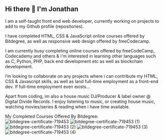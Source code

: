 ## Hi there 👋 I'm Jonathan 

I am a self-taught front end web developer, currently working on projects to add to my Github profile (repositories).

I have completed HTML, CSS & JavaScript online courses offered by Bitdegree, as well as responsive web design offered by freeCodecamp.

I am currently busy completing online courses offered by freeCodeCamp, Codecademy and others & i'm interested in learning other languages such as C, Python, PHP, back end development etc as well as blockchain development.

I’m looking to collaborate on any projects where i can contribute my HTML, CSS & Javascript skills, as well as land full-time employment as a front-end dev.
If full-time employment even exists...

Apart from coding, im also a house music DJ/Producer & label owner @ Digital Divide Records. 
I enjoy listening to music, or creating house music, watching movies/series & reading when i have time available.

My Completed Courses Offered By Bitdegree:
![bitdegree-certificate-719453](https://github.com/user-attachments/assets/be514097-5b73-4f73-9cfd-6fe565a87d61)
![bitdegree-certificate-719453 (1)](https://github.com/user-attachments/assets/641b9e92-c5eb-4a91-b3d1-fbfd4e622231)
![bitdegree-certificate-719453 (2)](https://github.com/user-attachments/assets/bc45719d-3444-41c6-bba1-e30f079d1739)
![bitdegree-certificate-719453 (3)](https://github.com/user-attachments/assets/771d59b9-a1e5-432b-a1d7-e2e54699d87e)
![bitdegree-certificate-719453 (4)](https://github.com/user-attachments/assets/aae7c9a7-a0ef-4f8e-8621-92cc54d5934f)


